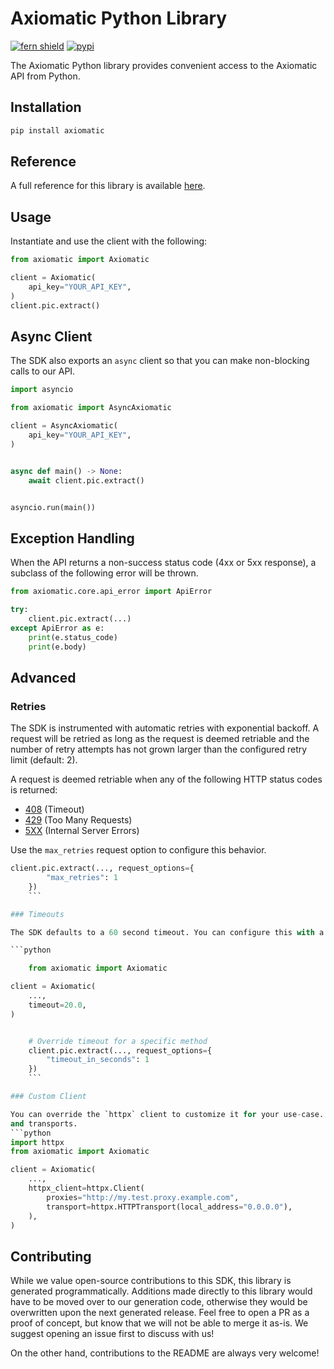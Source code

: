 # Axiomatic Python Library

[![fern shield](https://img.shields.io/badge/%F0%9F%8C%BF-Built%20with%20Fern-brightgreen)](https://buildwithfern.com?utm_source=github&utm_medium=github&utm_campaign=readme&utm_source=https%3A%2F%2Fgithub.com%2Ffern-demo%2Faxiomatic-python-sdk)
[![pypi](https://img.shields.io/pypi/v/axiomatic)](https://pypi.python.org/pypi/axiomatic)

The Axiomatic Python library provides convenient access to the Axiomatic API from Python.

## Installation

```sh
pip install axiomatic
```

## Reference

A full reference for this library is available [here](./reference.md).

## Usage

Instantiate and use the client with the following:

```python
from axiomatic import Axiomatic

client = Axiomatic(
    api_key="YOUR_API_KEY",
)
client.pic.extract()
```

## Async Client

The SDK also exports an `async` client so that you can make non-blocking calls to our API.

```python
import asyncio

from axiomatic import AsyncAxiomatic

client = AsyncAxiomatic(
    api_key="YOUR_API_KEY",
)


async def main() -> None:
    await client.pic.extract()


asyncio.run(main())
```

## Exception Handling

When the API returns a non-success status code (4xx or 5xx response), a subclass of the following error
will be thrown.

```python
from axiomatic.core.api_error import ApiError

try:
    client.pic.extract(...)
except ApiError as e:
    print(e.status_code)
    print(e.body)
```

## Advanced

### Retries

The SDK is instrumented with automatic retries with exponential backoff. A request will be retried as long
as the request is deemed retriable and the number of retry attempts has not grown larger than the configured
retry limit (default: 2).

A request is deemed retriable when any of the following HTTP status codes is returned:

- [408](https://developer.mozilla.org/en-US/docs/Web/HTTP/Status/408) (Timeout)
- [429](https://developer.mozilla.org/en-US/docs/Web/HTTP/Status/429) (Too Many Requests)
- [5XX](https://developer.mozilla.org/en-US/docs/Web/HTTP/Status/500) (Internal Server Errors)

Use the `max_retries` request option to configure this behavior.

```python
client.pic.extract(..., request_options={
        "max_retries": 1
    })
    ```

### Timeouts

The SDK defaults to a 60 second timeout. You can configure this with a timeout option at the client or request level.

```python

    from axiomatic import Axiomatic

client = Axiomatic(
    ...,
    timeout=20.0,
)


    # Override timeout for a specific method
    client.pic.extract(..., request_options={
        "timeout_in_seconds": 1
    })
    ```

### Custom Client

You can override the `httpx` client to customize it for your use-case. Some common use-cases include support for proxies
and transports.
```python
import httpx
from axiomatic import Axiomatic

client = Axiomatic(
    ...,
    httpx_client=httpx.Client(
        proxies="http://my.test.proxy.example.com",
        transport=httpx.HTTPTransport(local_address="0.0.0.0"),
    ),
)
```

## Contributing

While we value open-source contributions to this SDK, this library is generated programmatically.
Additions made directly to this library would have to be moved over to our generation code,
otherwise they would be overwritten upon the next generated release. Feel free to open a PR as
a proof of concept, but know that we will not be able to merge it as-is. We suggest opening
an issue first to discuss with us!

On the other hand, contributions to the README are always very welcome!
